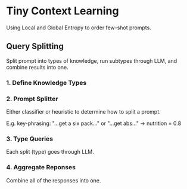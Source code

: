 # Tiny Context Learning

Using Local and Global Entropy to order few-shot prompts. 

## Query Splitting 

Split prompt into types of knowledge, run subtypes through LLM, and combine results into one. 

### 1. Define Knowledge Types 

### 2. Prompt Splitter 

Either classifier or heuristic to determine how to split a prompt. 

E.g. key-phrasing: "...get a six pack..." or "...get abs..." -> nutrition = 0.8

### 3. Type Queries 

Each split (type) goes through LLM. 

### 4. Aggregate Reponses 

Combine all of the responses into one. 
